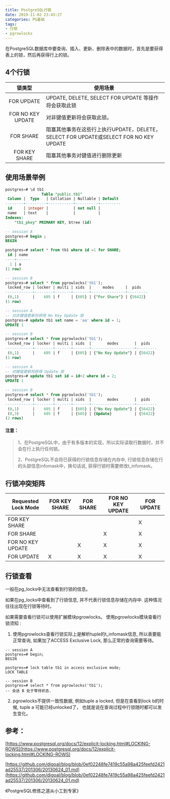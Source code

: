 ```yaml
---
title: PostgreSQL行锁
date: 2019-11-02 23:43:27
categories: PG基础
tags:
- 行锁
- pgrowlocks
---
```

在PostgreSQL数据库中要查询、插入、更新、删除表中的数据时，首先是要获得表上的锁，然后再获得行上的锁。

## 4个行锁

|       锁类型      |                                        使用场景                                       |
|:-----------------:|-------------------------------------------------------------------------------------|
|     FOR UPDATE    | UPDATE,  DELETE, SELECT FOR UPDATE 等操作将会获取此锁                                 |
| FOR NO KEY UPDATE | 对非键值更新将会获取此锁。                                                            |
|     FOR SHARE     | 阻塞其他事务在这些行上执行UPDATE，DELETE，SELECT FOR UPDATE或SELECT FOR NO KEY UPDATE |
|   FOR KEY SHARE   | 阻塞其他事务对键值进行删除更新                                                        |

## 使用场景举例

```SQL
postgres=# \d tb1
                Table "public.tb1"
 Column |  Type   | Collation | Nullable | Default
--------+---------+-----------+----------+---------
 id     | integer |           | not null |
 name   | text    |           |          |
Indexes:
    "tb1_pkey" PRIMARY KEY, btree (id)

-- session A
postgres=# begin ;
BEGIN

postgres=# select * from tb1 where id =1 for SHARE;
 id | name
----+------
  1 | a
(1 row)

-- session B
postgres=# select * from pgrowlocks('tb1');
 locked_row | locker | multi | xids  |     modes     |  pids
------------+--------+-------+-------+---------------+---------
 (0,1)      |    605 | f     | {605} | {"For Share"} | {56422}
(1 row)

-- session A
-- 对非键值更新将获得 No Key Update 锁
postgres=# update tb1 set name = 'aa' where id = 1;
UPDATE 1

-- session B
postgres=# select * from pgrowlocks('tb1');
 locked_row | locker | multi | xids  |       modes       |  pids
------------+--------+-------+-------+-------------------+---------
 (0,1)      |    605 | f     | {605} | {"No Key Update"} | {56422}
(1 row)

-- session A 
-- 对键值更新将获得 Update 锁
postgres=# update tb1 set id = id+2 where id = 2;
UPDATE 1

-- session B
postgres=# select * from pgrowlocks('tb1');
 locked_row | locker | multi | xids  |       modes       |  pids
------------+--------+-------+-------+-------------------+---------
 (0,1)      |    605 | f     | {605} | {"No Key Update"} | {56422}
 (0,3)      |    605 | f     | {605} | {Update}          | {56422}
(2 rows)

```
#### **注意：**
> 1、在PostgreSQL中，由于有多版本的实现，所以实际读取行数据时，并不会在行上执行任何锁。
> 
> 2、PostgreSQL不会将已获得的行锁信息存储在内存中, 行锁信息存储在行的头部信息infomask中，换句话说, 获得行锁时需要修改t_infomask。



## 行锁冲突矩阵
|  Requested Lock Mode  | FOR KEY SHARE | FOR SHARE | FOR NO KEY UPDATE | FOR UPDATE |
|-------------------|---------------|-----------|-------------------|------------|
| FOR KEY SHARE     |               |           |                   | X          |
| FOR SHARE         |               |           | X                 | X          |
| FOR NO KEY UPDATE |               | X         | X                 | X          |
| FOR UPDATE        | X             | X         | X                 | X          |

## 行锁查看
一般在pg_locks中无法查看到行锁的信息。

如果在pg_locks中查看到了行锁信息, 并不代表行锁信息存储在内存中. 这种情况往往出现在行锁等待时。

如果需要查看行锁可以使用扩展模块pgrowlocks。 使用pgrowlocks模块查看行锁须知 :

1. 使用pgrowlocks查看行锁实际上是解析tuple的t_infomask信息, 所以表要能正常查询, 如果加了ACCESS Exclusive Lock, 那么正常的查询需要等待。

```
-- session A
postgres=# begin;
BEGIN

postgres=# lock table tb1 in access exclusive mode;
LOCK TABLE

-- session B
postgres=# select * from pgrowlocks('tb1');
-- 会话 B 处于等待状态.

```


2. pgrowlocks不提供一致性数据, 例如tuple a locked, 但是在查看到lock b的时候, tuple a 可能已经unlocked了， 也就是说在查询过程中行锁随时都可以发生变化。


## 参考：

[https://www.postgresql.org/docs/12/explicit-locking.html#LOCKING-ROWS](https://www.postgresql.org/docs/12/explicit-locking.html#LOCKING-ROWS)

[https://github.com/digoal/blog/blob/0ef02248fe7419c55a98a425feefd2421ad25537/201306/20130624_01.md](https://github.com/digoal/blog/blob/0ef02248fe7419c55a98a425feefd2421ad25537/201306/20130624_01.md)

《PostgreSQL修炼之道从小工到专家》